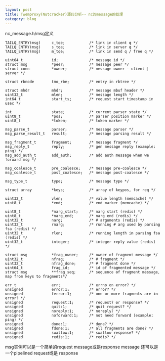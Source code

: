 ```yaml
---
layout: post
title: Twemproxy(Nutcracker)源码分析-- nc的message的处理
category: blog
---
```


nc_message.h/msg定义

	TAILQ_ENTRY(msg)     c_tqe;           /* link in client q */
    TAILQ_ENTRY(msg)     s_tqe;           /* link in server q */
    TAILQ_ENTRY(msg)     m_tqe;           /* link in send q / free q */

    uint64_t             id;              /* message id */
    struct msg           *peer;           /* message peer */
    struct conn          *owner;          /* message owner - client | server */

    struct rbnode        tmo_rbe;         /* entry in rbtree */

    struct mhdr          mhdr;            /* message mbuf header */
    uint32_t             mlen;            /* message length */
    int64_t              start_ts;        /* request start timestamp in usec */

    int                  state;           /* current parser state */
    uint8_t              *pos;            /* parser position marker */
    uint8_t              *token;          /* token marker */

    msg_parse_t          parser;          /* message parser */
    msg_parse_result_t   result;          /* message parsing result */

    msg_fragment_t       fragment;        /* message fragment */
    msg_reply_t          reply;           /* gen message reply (example: ping) */
    msg_add_auth_t       add_auth;        /* add auth message when we forward msg */

    msg_coalesce_t       pre_coalesce;    /* message pre-coalesce */
    msg_coalesce_t       post_coalesce;   /* message post-coalesce */

    msg_type_t           type;            /* message type */

    struct array         *keys;           /* array of keypos, for req */

    uint32_t             vlen;            /* value length (memcache) */
    uint8_t              *end;            /* end marker (memcache) */

    uint8_t              *narg_start;     /* narg start (redis) */
    uint8_t              *narg_end;       /* narg end (redis) */
    uint32_t             narg;            /* # arguments (redis) */
    uint32_t             rnarg;           /* running # arg used by parsing fsa (redis) */
    uint32_t             rlen;            /* running length in parsing fsa (redis) */
    uint32_t             integer;         /* integer reply value (redis) */

    struct msg           *frag_owner;     /* owner of fragment message */
    uint32_t             nfrag;           /* # fragment */
    uint32_t             nfrag_done;      /* # fragment done */
    uint64_t             frag_id;         /* id of fragmented message */
    struct msg           **frag_seq;      /* sequence of fragment message, map from keys to fragments*/

    err_t                err;             /* errno on error? */
    unsigned             error:1;         /* error? */
    unsigned             ferror:1;        /* one or more fragments are in error? */
    unsigned             request:1;       /* request? or response? */
    unsigned             quit:1;          /* quit request? */
    unsigned             noreply:1;       /* noreply? */
    unsigned             noforward:1;     /* not need forward (example: ping) */
    unsigned             done:1;          /* done? */
    unsigned             fdone:1;         /* all fragments are done? */
    unsigned             swallow:1;       /* swallow response? */
    unsigned             redis:1;         /* redis? */
	
msg实例可以是一个简单的request message或是response message
还可以是一个pipelined request或是 response